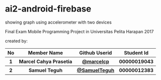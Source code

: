 # ai2-android-firebase
showing graph using accelerometer with two devices


Final Exam Mobile Programming Project in Universitas Pelita Harapan 2017

created by:

<table>
  <tr>
    <th>No</th>
    <th>Member Name</th>
    <th>Github Userid</th>
    <th>Student Id</th>
  </tr>
  <tr>
    <th>1</th>
    <th>Marcel Cahya Prasetia</th>
    <th><a href="https://github.com/marcelcp">@marcelcp</a>
</th>
    <th>00000019043</th>
  </tr>
  <tr>
    <th>2</th>
    <th>Samuel Teguh</th>
    <th><a href="https://github.com/SamuelTeguh">@SamuelTeguh</a>
</th>
    <th>00000012383</th>
  </tr>
</table>
